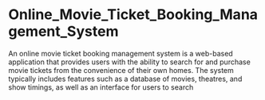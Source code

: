 # Online_Movie_Ticket_Booking_Management_System
An online movie ticket booking management system is a web-based application that provides users with the ability to search for and purchase movie tickets from the convenience of their own homes. The system typically includes features such as a database of movies, theatres, and show timings, as well as an interface for users to search 
